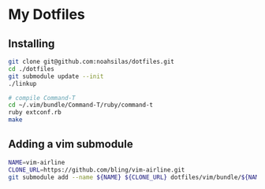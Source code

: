 # My Dotfiles

## Installing

```bash
git clone git@github.com:noahsilas/dotfiles.git
cd ./dotfiles
git submodule update --init
./linkup

# compile Command-T
cd ~/.vim/bundle/Command-T/ruby/command-t
ruby extconf.rb
make
```

## Adding a vim submodule
```bash
NAME=vim-airline
CLONE_URL=https://github.com/bling/vim-airline.git
git submodule add --name ${NAME} ${CLONE_URL} dotfiles/vim/bundle/${NAME}
```
